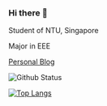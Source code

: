 ### Hi there 👋

<!--
**SiyangShao/SiyangShao** is a ✨ _special_ ✨ repository because its `README.md` (this file) appears on your GitHub profile.

Here are some ideas to get you started:

- 🔭 I’m currently working on ...
- 🌱 I’m currently learning ...
- 👯 I’m looking to collaborate on ...
- 🤔 I’m looking for help with ...
- 💬 Ask me about ...
- 📫 How to reach me: ...
- 😄 Pronouns: ...
- ⚡ Fun fact: ...
-->
Student of NTU, Singapore

Major in EEE

[Personal Blog](https://siyangshao.github.io/)

![Github Status](https://github-readme-stats.vercel.app/api?username=SiyangShao&count_private=true)

[![Top Langs](https://github-readme-stats.vercel.app/api/top-langs/?username=SiyangShao&hide=javascript,html,css)](https://github.com/anuraghazra/github-readme-stats)
